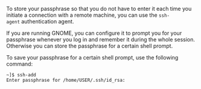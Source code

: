 
To store your passphrase so that you do not have to enter it each time you initiate a connection with a remote machine, you can use the `ssh-agent` authentication agent.

If you are running GNOME, you can configure it to prompt you for your passphrase whenever you log in and remember it during the whole session. Otherwise you can store the passphrase for a certain shell prompt.

To save your passphrase for a certain shell prompt, use the following command:

```
~]$ ssh-add
Enter passphrase for /home/USER/.ssh/id_rsa:
```



